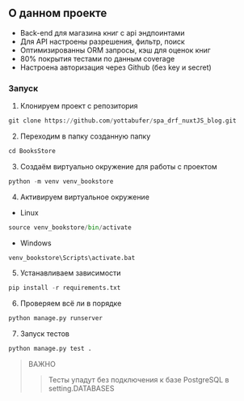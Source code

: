 ## О данном проекте 
* Back-end для магазина книг с api эндпоинтами
* Для API настроены разрешения, фильтр, поиск 
* Оптимизированны ORM запросы, кэш для оценок книг 
* 80% покрытия тестами по данным coverage
* Настроена авторизация через Github (без key и secret)


### Запуск
1. Клонируем проект с репозитория
```python
git clone https://github.com/yottabufer/spa_drf_nuxtJS_blog.git
```
2. Переходим в папку созданную папку
```python
cd BooksStore
```
3. Создаём виртуально окружение для работы с проектом
```python
python -m venv venv_bookstore
```
4. Активируем виртуальное окружение
	
+ Linux
```python
source venv_bookstore/bin/activate
```
+ Windows
```python
venv_bookstore\Scripts\activate.bat 
```
5. Устанавливаем зависимости
```python
pip install -r requirements.txt
```
6. Проверяем всё ли в порядке
```python
python manage.py runserver
```
7. Запуск тестов
```python
python manage.py test . 
```
> ВАЖНО
>> Тесты упадут без подключения к базе PostgreSQL в setting.DATABASES
